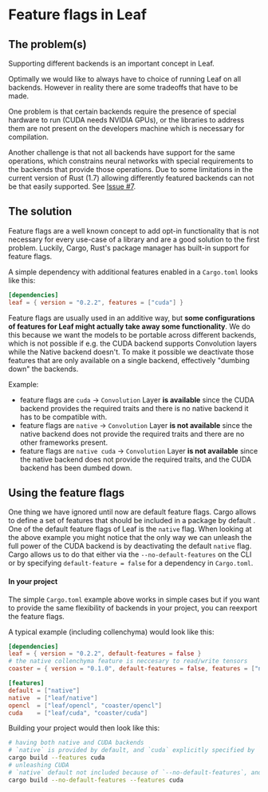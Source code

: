 # Feature flags in Leaf

## The problem(s)

Supporting different backends is an important concept in Leaf.

Optimally we would like to always have to choice of running Leaf on all backends.
However in reality there are some tradeoffs that have to be made.

One problem is that certain backends require the presence of special hardware to
run (CUDA needs NVIDIA GPUs), or the libraries to address them are not present on
the developers machine which is necessary for compilation.

Another challenge is that not all backends have support for the same operations,
which constrains neural networks with special requirements to the backends that
provide those operations. Due to some limitations in the current version of Rust
(1.7) allowing differently featured backends can not be that easily supported.
See [Issue #7](https://github.com/spearow/leaf/issues/7).

## The solution

Feature flags are a well known concept to add opt-in functionality that is
not necessary for every use-case of a library and are a good solution to the first
problem.
Luckily, Cargo, Rust's package manager has built-in support for feature flags.

A simple dependency with additional features enabled in a `Cargo.toml` looks like this:
```toml
[dependencies]
leaf = { version = "0.2.2", features = ["cuda"] }
```

Feature flags are usually used in an additive way, but **some configurations
of features for Leaf might actually take away some functionality**.
We do this because we want the models to be portable across different backends,
which is not possible if e.g. the CUDA backend supports Convolution layers while
the Native backend doesn't. To make it possible we deactivate those features that
are only available on a single backend, effectively "dumbing down" the backends.

Example:
- feature flags are `cuda` -> `Convolution` Layer **is available** since the CUDA backend provides the required traits and there is no native backend it has to be compatible with.
- feature flags are `native` -> `Convolution` Layer **is not available** since the native backend does not provide the required traits and there are no other frameworks present.
- feature flags are `native cuda` -> `Convolution` Layer **is not available** since the native backend does not provide the required traits, and the CUDA backend has been dumbed down.

## Using the feature flags

One thing we have ignored until now are default feature flags. Cargo allows to
define a set of features that should be included in a package by default .
One of the default feature flags of Leaf is the `native` flag. When looking at
the above example you might notice that the only way we can unleash the full
power of the CUDA backend is by deactivating the default `native` flag.
Cargo allows us to do that either via the `--no-default-features` on the CLI or
by specifying `default-feature = false` for a dependency in `Cargo.toml`.

#### In your project

The simple `Cargo.toml` example above works in simple cases but if you want
to provide the same flexibility of backends in your project, you can reexport
the feature flags.

A typical example (including collenchyma) would look like this:
```toml
[dependencies]
leaf = { version = "0.2.2", default-features = false }
# the native collenchyma feature is neccesary to read/write tensors
coaster = { version = "0.1.0", default-features = false, features = ["native"] }

[features]
default = ["native"]
native  = ["leaf/native"]
opencl  = ["leaf/opencl", "coaster/opencl"]
cuda    = ["leaf/cuda", "coaster/cuda"]

```

Building your project would then look like this:
```sh
# having both native and CUDA backends
# `native` is provided by default, and `cuda` explicitly specified by `--features cuda`
cargo build --features cuda
# unleashing CUDA
# `native` default not included because of `--no-default-features`, and `cuda` explicitly specified by `--features cuda`
cargo build --no-default-features --features cuda
```
